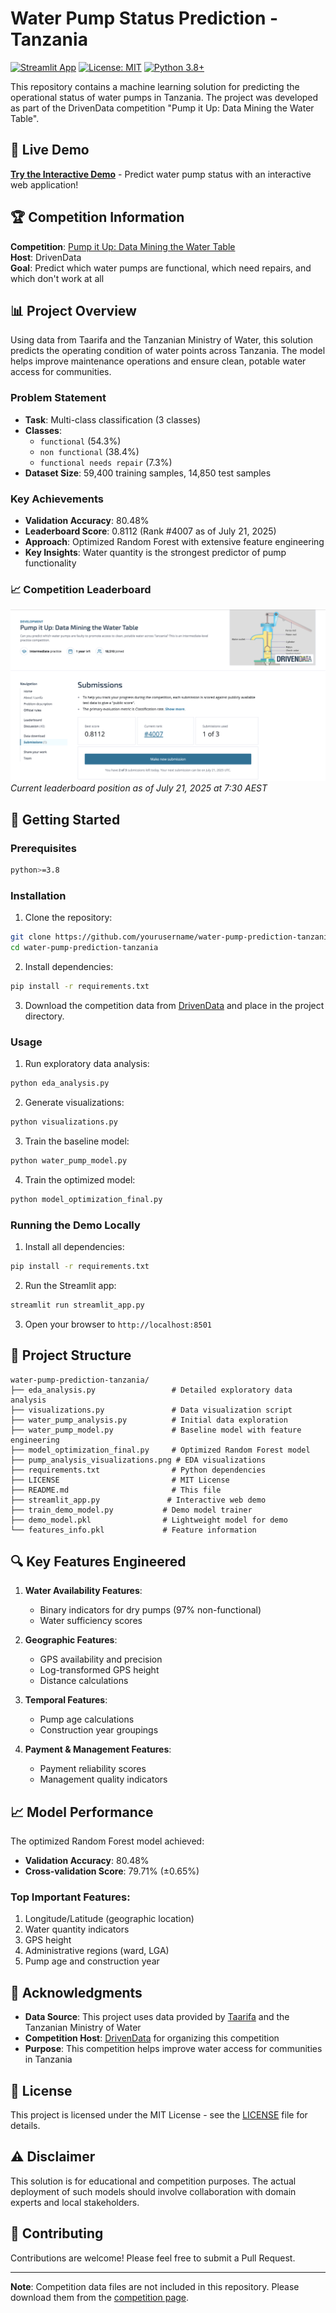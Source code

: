 # Water Pump Status Prediction - Tanzania

[![Streamlit App](https://static.streamlit.io/badges/streamlit_badge_black_white.svg)](https://tanzania-water-pump-predictor.streamlit.app)
[![License: MIT](https://img.shields.io/badge/License-MIT-yellow.svg)](https://opensource.org/licenses/MIT)
[![Python 3.8+](https://img.shields.io/badge/python-3.8+-blue.svg)](https://www.python.org/downloads/)

This repository contains a machine learning solution for predicting the operational status of water pumps in Tanzania. The project was developed as part of the DrivenData competition "Pump it Up: Data Mining the Water Table".

## 🚀 Live Demo

**[Try the Interactive Demo](https://tanzania-water-pump-predictor.streamlit.app)** - Predict water pump status with an interactive web application!

## 🏆 Competition Information

**Competition**: [Pump it Up: Data Mining the Water Table](https://www.drivendata.org/competitions/7/pump-it-up-data-mining-the-water-table/)  
**Host**: DrivenData  
**Goal**: Predict which water pumps are functional, which need repairs, and which don't work at all

## 📊 Project Overview

Using data from Taarifa and the Tanzanian Ministry of Water, this solution predicts the operating condition of water points across Tanzania. The model helps improve maintenance operations and ensure clean, potable water access for communities.

### Problem Statement
- **Task**: Multi-class classification (3 classes)
- **Classes**: 
  - `functional` (54.3%)
  - `non functional` (38.4%)
  - `functional needs repair` (7.3%)
- **Dataset Size**: 59,400 training samples, 14,850 test samples

### Key Achievements
- **Validation Accuracy**: 80.48%
- **Leaderboard Score**: 0.8112 (Rank #4007 as of July 21, 2025)
- **Approach**: Optimized Random Forest with extensive feature engineering
- **Key Insights**: Water quantity is the strongest predictor of pump functionality

### 📈 Competition Leaderboard
![Leaderboard Position](leaderboard.png)
*Current leaderboard position as of July 21, 2025 at 7:30 AEST*

## 🚀 Getting Started

### Prerequisites
```bash
python>=3.8
```

### Installation
1. Clone the repository:
```bash
git clone https://github.com/yourusername/water-pump-prediction-tanzania.git
cd water-pump-prediction-tanzania
```

2. Install dependencies:
```bash
pip install -r requirements.txt
```

3. Download the competition data from [DrivenData](https://www.drivendata.org/competitions/7/pump-it-up-data-mining-the-water-table/data/) and place in the project directory.

### Usage
1. Run exploratory data analysis:
```bash
python eda_analysis.py
```

2. Generate visualizations:
```bash
python visualizations.py
```

3. Train the baseline model:
```bash
python water_pump_model.py
```

4. Train the optimized model:
```bash
python model_optimization_final.py
```

### Running the Demo Locally

1. Install all dependencies:
```bash
pip install -r requirements.txt
```

2. Run the Streamlit app:
```bash
streamlit run streamlit_app.py
```

3. Open your browser to `http://localhost:8501`

## 📁 Project Structure
```
water-pump-prediction-tanzania/
├── eda_analysis.py                 # Detailed exploratory data analysis
├── visualizations.py               # Data visualization script
├── water_pump_analysis.py          # Initial data exploration
├── water_pump_model.py             # Baseline model with feature engineering
├── model_optimization_final.py     # Optimized Random Forest model
├── pump_analysis_visualizations.png # EDA visualizations
├── requirements.txt                # Python dependencies
├── LICENSE                         # MIT License
├── README.md                       # This file
├── streamlit_app.py               # Interactive web demo
├── train_demo_model.py           # Demo model trainer
├── demo_model.pkl                # Lightweight model for demo
└── features_info.pkl             # Feature information
```

## 🔍 Key Features Engineered

1. **Water Availability Features**:
   - Binary indicators for dry pumps (97% non-functional)
   - Water sufficiency scores

2. **Geographic Features**:
   - GPS availability and precision
   - Log-transformed GPS height
   - Distance calculations

3. **Temporal Features**:
   - Pump age calculations
   - Construction year groupings

4. **Payment & Management Features**:
   - Payment reliability scores
   - Management quality indicators

## 📈 Model Performance

The optimized Random Forest model achieved:
- **Validation Accuracy**: 80.48%
- **Cross-validation Score**: 79.71% (±0.65%)

### Top Important Features:
1. Longitude/Latitude (geographic location)
2. Water quantity indicators
3. GPS height
4. Administrative regions (ward, LGA)
5. Pump age and construction year

## 🙏 Acknowledgments

- **Data Source**: This project uses data provided by [Taarifa](http://taarifa.org/) and the Tanzanian Ministry of Water
- **Competition Host**: [DrivenData](https://www.drivendata.org/) for organizing this competition
- **Purpose**: This competition helps improve water access for communities in Tanzania

## 📄 License

This project is licensed under the MIT License - see the [LICENSE](LICENSE) file for details.

## ⚠️ Disclaimer

This solution is for educational and competition purposes. The actual deployment of such models should involve collaboration with domain experts and local stakeholders.

## 🤝 Contributing

Contributions are welcome! Please feel free to submit a Pull Request.

---

**Note**: Competition data files are not included in this repository. Please download them from the [competition page](https://www.drivendata.org/competitions/7/pump-it-up-data-mining-the-water-table/data/).